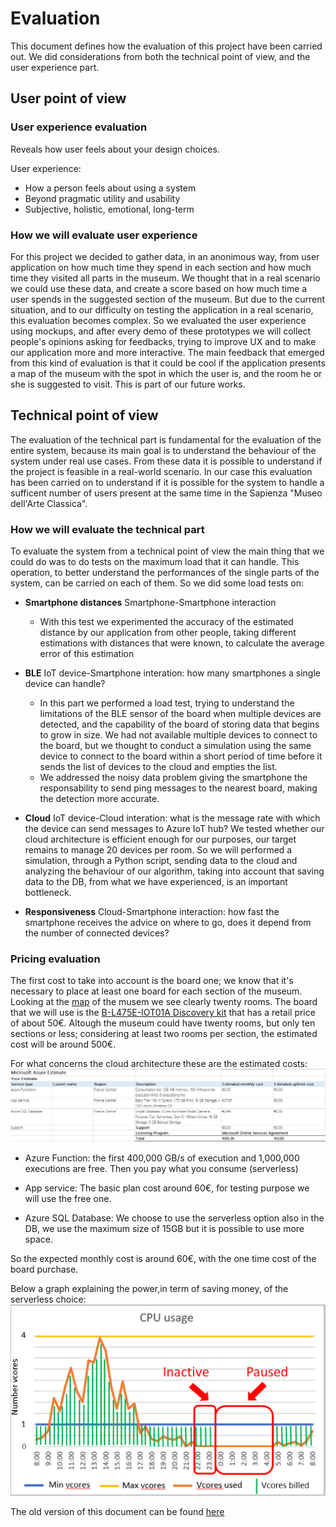# Evaluation

This document defines how the evaluation of this project have been carried out. We did considerations from both the technical point of view, and the user experience part.

## User point of view

### User experience evaluation

Reveals how user feels about your design choices.

User experience:

* How a person feels about using a system
* Beyond pragmatic utility and usability
* Subjective, holistic, emotional, long-term

### How we will evaluate user experience

For this project we decided to gather data, in an anonimous way, from user application on how much time they spend in each section and how much time they visited all parts in the museum.
We thought that in a real scenario we could use these data, and create a score based on how much time a user spends in the suggested section of the museum. But due to the current situation, and to our difficulty on testing the application in a real scenario, this evaluation becomes complex.
So we evaluated the user experience using mockups, and after every demo of these prototypes we will collect people's opinions asking for feedbacks, trying to improve UX and to make our application more and more interactive. The main feedback that emerged from this kind of evaluation is that it could be cool if the application presents a map of the museum with the spot in which the user is, and the room he or she is suggested to visit. This is part of our future works.

## Technical point of view

The evaluation of the technical part is fundamental for the evaluation of the entire system, because its main goal is to understand the behaviour of the system under real use cases. From these data it is possible to understand if the project is feasible in a real-world scenario. In our case this evaluation has been carried on to understand if it is possible for the system to handle a sufficent number of users present at the same time in the Sapienza "Museo dell'Arte Classica".

### How we will evaluate the technical part

To evaluate the system from a technical point of view the main thing that we could do was to do tests on the maximum load that it can handle. This operation, to better understand the performances of the single parts of the system, can be carried on each of them. So we did some load tests on:

* **Smartphone distances** Smartphone-Smartphone interaction
    * With this test we experimented the accuracy of the estimated distance by our application from other people, taking different estimations with distances that were known, to calculate the average error of this estimation

* **BLE** IoT device-Smartphone interation: how many smartphones a single device can handle?
  * In this part we performed a load test, trying to understand the limitations of the BLE sensor of the board when multiple devices are detected, and the capability of the board of storing data that begins to grow in size. We had not available multiple devices to connect to the board, but we thought to conduct a simulation using the same device to connect to the board within a short period of time before it sends the list of devices to the cloud and empties the list.
  * We addressed the noisy data problem giving the smartphone the responsability to send ping messages to the nearest board, making the detection more accurate.
* **Cloud** IoT device-Cloud interation: what is the message rate with which the device can send messages to Azure IoT hub?
We tested whether our cloud architecture is efficient enough for our purposes, our target remains to manage 20 devices per room. So we will performed a simulation, through a Python script, sending data to the cloud and analyzing the behaviour of our algorithm, taking into account that saving data to the DB, from what we have experienced, is an important bottleneck.
* **Responsiveness** Cloud-Smartphone interaction: how fast the smartphone receives the advice on where to go, does it depend from the number of connected devices?


### Pricing evaluation

The first cost to take into account is the board one; we know that it's necessary to place at least one board for each section of the museum. Looking at the [map](Images/planimetry.jpg) of the musem we see clearly twenty rooms. The board that we will use is the [B-L475E-IOT01A Discovery kit](https://www.st.com/en/evaluation-tools/b-l475e-iot01a.html) that has a retail price of about 50€. Altough the museum could have twenty rooms, but only ten sections or less; considering at least two rooms per section, the estimated cost will be around 500€.

For what concerns the cloud architecture these are the estimated costs:
![pricing](Images/pricing.jpg)

* Azure Function: the first 400,000 GB/s of execution and 1,000,000 executions are free. Then you pay what you consume (serverless)

* App service: The basic plan cost around 60€, for testing purpose we will use the free one.

* Azure SQL Database: We choose to use the serverless option also in the DB, we use the maximum size of 15GB but it is possible to use more space.

So the expected monthly cost is around 60€, with the one time cost of the board purchase.

Below a graph explaining the power,in term of saving money, of the serverless choice:
![serverless](Images/serverless-billing.png)

The old version of this document can be found [here](OlderVersions/Evaluation02)
